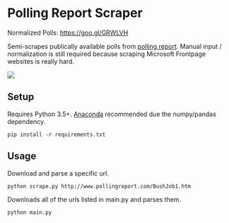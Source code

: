 # Polling Report Scraper

Normalized Polls: https://goo.gl/GRWLVH

Semi-scrapes publically available polls from [polling report](http://www.pollingreport.com/). Manual input / normalization is still required because scraping Microsoft Frontpage websites is really hard.

![](http://i.imgur.com/xrrIZfZ.png)

## Setup

Requires Python 3.5+. [Anaconda](https://www.continuum.io/downloads) recommended due the numpy/pandas dependency.

```
pip install -r requirements.txt
```

## Usage

Download and parse a specific url.

```
python scrape.py http://www.pollingreport.com/BushJob1.htm
```

Downloads all of the urls listed in main.py and parses them.

```
python main.py
```
